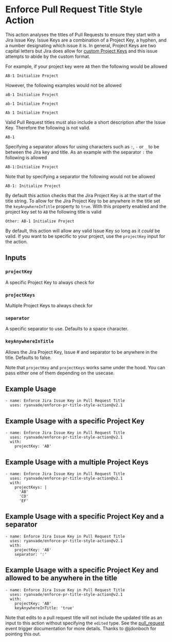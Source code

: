 # Enforce Pull Request Title Style Action

This action analyses the titles of Pull Requests to ensure they start with a Jira Issue Key.  Issue Keys are a combination of a Project Key, a hyphen, and a number designating which issue it is.  In general, Project Keys are two capital letters but Jira does allow for [custom Project Keys](https://confluence.atlassian.com/adminjiraserver/changing-the-project-key-format-938847081.html) and this issue attempts to abide by the custom format. 

For example, if your project key were `AB` then the following would be allowed

```
AB-1 Initialize Project
```

However, the following examples would not be allowed

```
aB-1 Initialize Project
```

```
ab-1 Initialize Project
```

```
Ab 1 Initialize Project
```

Valid Pull Request titles must also include a short description after the Issue Key. Therefore the following is not valid. 

```
AB-1
```

Specifying a separator allows for using characters such as `:`, `-` or `_` to be between the Jira key and title. 
As an example with the separator `:` the following is allowed

```
AB-1:Initialize Project
```

Note that by specifying a separator the following would not be allowed

```
AB-1: Initialize Project
```

By default this action checks that the Jira Project Key is at the start of the title string. To allow for the Jira Project
Key to be anywhere in the title set the `keyAnywhereInTitle` property to `true`. With this property enabled and the project
key set to `AB` the following title is valid

```
Other: AB-1 Initialize Project
```

By default, this action will allow any valid Issue Key so long as it *could* be valid. If you want to be specific to your project, use the `projectKey` input for the action. 

## Inputs

### `projectKey`

A specific Project Key to always check for

### `projectKeys`

Multiple Project Keys to always check for

### `separator`

A specific separator to use. Defaults to a space character.

### `keyAnywhereInTitle`

Allows the Jira Project Key, Issue # and separator to be anywhere in the title. Defaults to false.


Note that `projectKey` and `projectKeys` works same under the hood. You can pass either one of them depending on the usecase.

## Example Usage

```
- name: Enforce Jira Issue Key in Pull Request Title
  uses: ryanvade/enforce-pr-title-style-action@v2.1
```

## Example Usage with a specific Project Key

```
- name: Enforce Jira Issue Key in Pull Request Title
  uses: ryanvade/enforce-pr-title-style-action@v2.1
  with:
    projectKey: 'AB'
```

## Example Usage with a multiple Project Keys

```
- name: Enforce Jira Issue Key in Pull Request Title
  uses: ryanvade/enforce-pr-title-style-action@v2.1
  with:
    projectKeys: |
      'AB'
      'CD'
      'EF'
```

## Example Usage with a specific Project Key and a separator

```
- name: Enforce Jira Issue Key in Pull Request Title
  uses: ryanvade/enforce-pr-title-style-action@v2.1
  with:
    projectKey: 'AB'
    separator: ':'
```

## Example Usage with a specific Project Key and allowed to be anywhere in the title

```
- name: Enforce Jira Issue Key in Pull Request Title
  uses: ryanvade/enforce-pr-title-style-action@v2.1
  with:
    projectKey: 'AB'
    keyAnywhereInTitle: 'true'
```

Note that edits to a pull request title will not include the updated title as an input to this action
without specifying the `edited` type. See the [pull_request](https://docs.github.com/en/actions/using-workflows/events-that-trigger-workflows#pull_request)
event trigger documentation for more details. Thanks to @jdonboch for pointing this out.